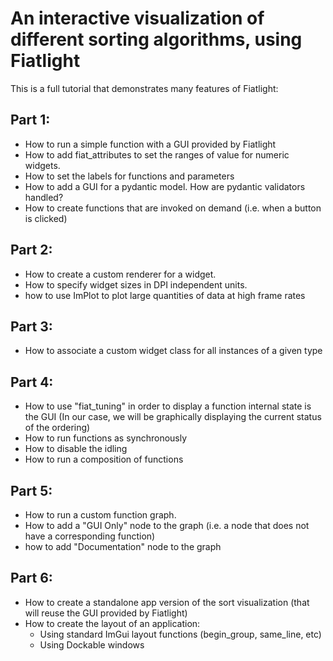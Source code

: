 An interactive visualization of different sorting algorithms, using Fiatlight
=============================================================================

This is a full tutorial that demonstrates many features of Fiatlight:

Part 1:
-------
- How to run a simple function with a GUI provided by Fiatlight
- How to add fiat_attributes to set the ranges of value for numeric widgets.
- How to set the labels for functions and parameters
- How to add a GUI for a pydantic model. How are pydantic validators handled?
- How to create functions that are invoked on demand (i.e. when a button is clicked)

Part 2:
-------
- How to create a custom renderer for a widget.
- How to specify widget sizes in DPI independent units.
- how to use ImPlot to plot large quantities of data at high frame rates

Part 3:
-------
- How to associate a custom widget class for all instances of a given type

Part 4:
-------
- How to use "fiat_tuning" in order to display a function internal state
  is the GUI
  (In our case, we will be graphically displaying the current status of the ordering)
- How to run functions as synchronously
- How to disable the idling
- How to run a composition of functions

Part 5:
-------
- How to run a custom function graph.
- How to add a "GUI Only" node to the graph (i.e. a node that does not have a corresponding function)
- how to add "Documentation" node to the graph

Part 6:
------
- How to create a standalone app version of the sort visualization
  (that will reuse the GUI provided by Fiatlight)
- How to create the layout of an application:
  - Using standard ImGui layout functions (begin_group, same_line, etc)
  - Using Dockable windows
